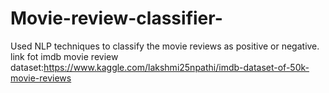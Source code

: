 # Movie-review-classifier-
Used NLP techniques to classify the movie reviews as positive or negative.
link fot imdb movie review dataset:https://www.kaggle.com/lakshmi25npathi/imdb-dataset-of-50k-movie-reviews
